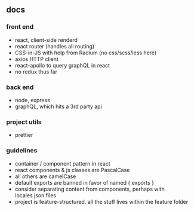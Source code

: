 ## docs

### front end
- react, client-side renderd
- react router (handles all routing)
- CSS-in-JS with help from Radium (no css/scss/less here)
- axios HTTP client
- react-apollo to query graphQL in react
- no redux thus far

### back end
- node, express
- graphQL, which hits a 3rd party api

### project utils
- prettier

### guidelines
- container / component pattern in react
- react components & js classes are PascalCase
- all others are camelCase
- default exports are banned in favor of named { exports }
- consider separating content from components, perhaps with locales.json files
- project is feature-structured. all the stuff lives within the feature folder
